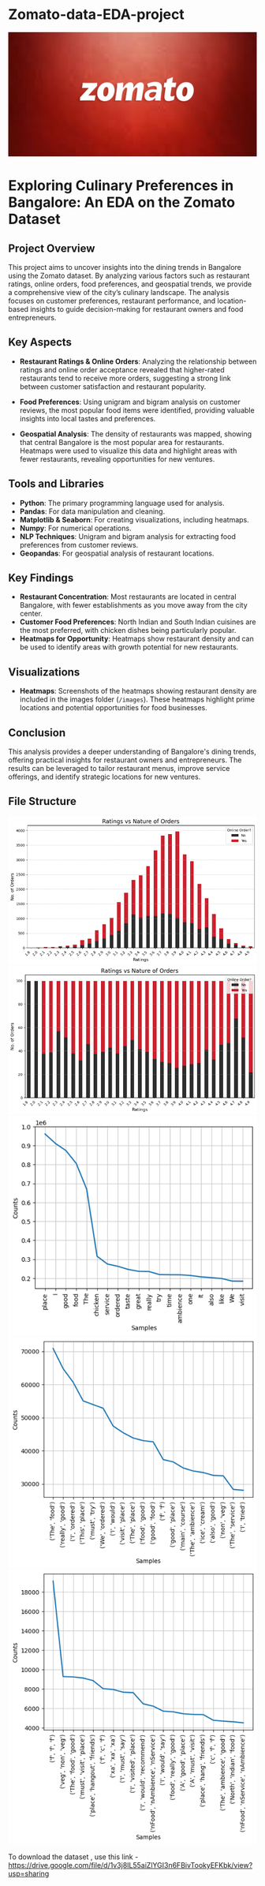 # Zomato-data-EDA-project
![alt text](Zomato.jpg)

# Exploring Culinary Preferences in Bangalore: An EDA on the Zomato Dataset

## Project Overview
This project aims to uncover insights into the dining trends in Bangalore using the Zomato dataset. By analyzing various factors such as restaurant ratings, online orders, food preferences, and geospatial trends, we provide a comprehensive view of the city’s culinary landscape. The analysis focuses on customer preferences, restaurant performance, and location-based insights to guide decision-making for restaurant owners and food entrepreneurs.

## Key Aspects
- **Restaurant Ratings & Online Orders**: Analyzing the relationship between ratings and online order acceptance revealed that higher-rated restaurants tend to receive more orders, suggesting a strong link between customer satisfaction and restaurant popularity.
  
- **Food Preferences**: Using unigram and bigram analysis on customer reviews, the most popular food items were identified, providing valuable insights into local tastes and preferences.

- **Geospatial Analysis**: The density of restaurants was mapped, showing that central Bangalore is the most popular area for restaurants. Heatmaps were used to visualize this data and highlight areas with fewer restaurants, revealing opportunities for new ventures.

## Tools and Libraries
- **Python**: The primary programming language used for analysis.
- **Pandas**: For data manipulation and cleaning.
- **Matplotlib & Seaborn**: For creating visualizations, including heatmaps.
- **Numpy**: For numerical operations.
- **NLP Techniques**: Unigram and bigram analysis for extracting food preferences from customer reviews.
- **Geopandas**: For geospatial analysis of restaurant locations.

## Key Findings
- **Restaurant Concentration**: Most restaurants are located in central Bangalore, with fewer establishments as you move away from the city center.
- **Customer Food Preferences**: North Indian and South Indian cuisines are the most preferred, with chicken dishes being particularly popular.
- **Heatmaps for Opportunity**: Heatmaps show restaurant density and can be used to identify areas with growth potential for new restaurants.

## Visualizations
- **Heatmaps**: Screenshots of the heatmaps showing restaurant density are included in the images folder (`/images`). These heatmaps highlight prime locations and potential opportunities for food businesses.

## Conclusion
This analysis provides a deeper understanding of Bangalore's dining trends, offering practical insights for restaurant owners and entrepreneurs. The results can be leveraged to tailor restaurant menus, improve service offerings, and identify strategic locations for new ventures.

## File Structure

![alt text](image.png)
![alt text](image-1.png)
![alt text](image-2.png)
![alt text](image-3.png)
![alt text](image-4.png)













To download the dataset , use this link - https://drive.google.com/file/d/1v3j8IL55aiZlYGI3n6FBivTookyEFKbk/view?usp=sharing
